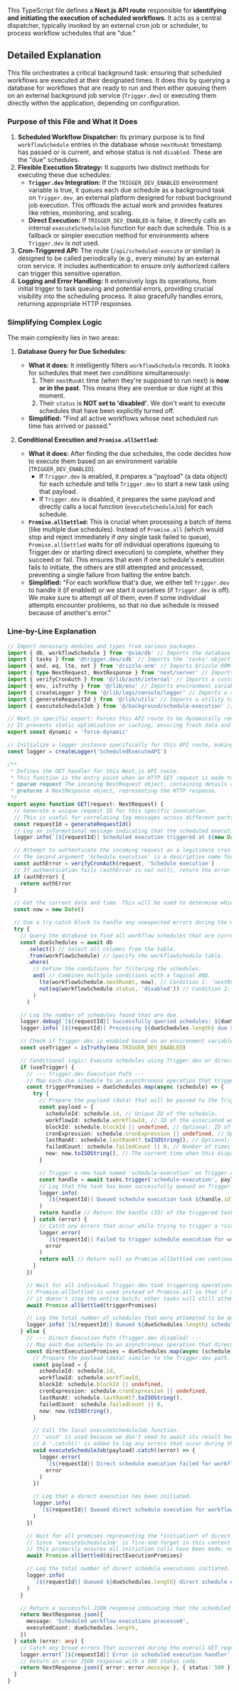 This TypeScript file defines a **Next.js API route** responsible for **identifying and initiating the execution of scheduled workflows**. It acts as a central dispatcher, typically invoked by an external cron job or scheduler, to process workflow schedules that are "due."

## Detailed Explanation

This file orchestrates a critical background task: ensuring that scheduled workflows are executed at their designated times. It does this by querying a database for workflows that are ready to run and then either queuing them on an external background job service (`Trigger.dev`) or executing them directly within the application, depending on configuration.

### Purpose of this File and What it Does

1.  **Scheduled Workflow Dispatcher:** Its primary purpose is to find `workflowSchedule` entries in the database whose `nextRunAt` timestamp has passed or is current, and whose status is not `disabled`. These are the "due" schedules.
2.  **Flexible Execution Strategy:** It supports two distinct methods for executing these due schedules:
    *   **`Trigger.dev` Integration:** If the `TRIGGER_DEV_ENABLED` environment variable is true, it queues each due schedule as a background task on `Trigger.dev`, an external platform designed for robust background job execution. This offloads the actual work and provides features like retries, monitoring, and scaling.
    *   **Direct Execution:** If `TRIGGER_DEV_ENABLED` is false, it directly calls an internal `executeScheduleJob` function for each due schedule. This is a fallback or simpler execution method for environments where `Trigger.dev` is not used.
3.  **Cron-Triggered API:** The route (`/api/scheduled-execute` or similar) is designed to be called periodically (e.g., every minute) by an external cron service. It includes authentication to ensure only authorized callers can trigger this sensitive operation.
4.  **Logging and Error Handling:** It extensively logs its operations, from initial trigger to task queuing and potential errors, providing crucial visibility into the scheduling process. It also gracefully handles errors, returning appropriate HTTP responses.

### Simplifying Complex Logic

The main complexity lies in two areas:

1.  **Database Query for Due Schedules:**
    *   **What it does:** It intelligently filters `workflowSchedule` records. It looks for schedules that meet *two conditions* simultaneously:
        1.  Their `nextRunAt` time (when they're supposed to run next) is **now or in the past**. This means they are overdue or due right at this moment.
        2.  Their `status` is **NOT set to 'disabled'**. We don't want to execute schedules that have been explicitly turned off.
    *   **Simplified:** "Find all active workflows whose next scheduled run time has arrived or passed."

2.  **Conditional Execution and `Promise.allSettled`:**
    *   **What it does:** After finding the due schedules, the code decides *how* to execute them based on an environment variable (`TRIGGER_DEV_ENABLED`).
        *   If `Trigger.dev` is enabled, it prepares a "payload" (a data object) for each schedule and tells `Trigger.dev` to start a new task using that payload.
        *   If `Trigger.dev` is disabled, it prepares the same payload and directly calls a local function (`executeScheduleJob`) for each schedule.
    *   **`Promise.allSettled`:** This is crucial when processing a batch of items (like multiple due schedules). Instead of `Promise.all` (which would stop and reject immediately if *any* single task failed to queue), `Promise.allSettled` waits for *all* individual operations (queuing to Trigger.dev or starting direct execution) to complete, whether they succeed or fail. This ensures that even if one schedule's execution fails to initiate, the others are still attempted and processed, preventing a single failure from halting the entire batch.
    *   **Simplified:** "For each workflow that's due, we either tell `Trigger.dev` to handle it (if enabled) or we start it ourselves (if `Trigger.dev` is off). We make sure to attempt *all* of them, even if some individual attempts encounter problems, so that no due schedule is missed because of another's error."

### Line-by-Line Explanation

```typescript
// Import necessary modules and types from various packages.
import { db, workflowSchedule } from '@sim/db' // Imports the database instance (db) and the schema definition for workflow schedules (workflowSchedule) from a custom database package.
import { tasks } from '@trigger.dev/sdk' // Imports the 'tasks' object from the Trigger.dev SDK, used for interacting with the Trigger.dev platform.
import { and, eq, lte, not } from 'drizzle-orm' // Imports Drizzle ORM functions for building database queries: 'and' (logical AND), 'eq' (equality), 'lte' (less than or equal), 'not' (logical NOT).
import { type NextRequest, NextResponse } from 'next/server' // Imports Next.js types for handling HTTP requests (NextRequest) and responses (NextResponse) in API routes.
import { verifyCronAuth } from '@/lib/auth/internal' // Imports a custom utility function for authenticating cron-triggered requests.
import { env, isTruthy } from '@/lib/env' // Imports environment variable utilities: 'env' for accessing variables and 'isTruthy' for checking boolean-like values.
import { createLogger } from '@/lib/logs/console/logger' // Imports a custom logger creation function.
import { generateRequestId } from '@/lib/utils' // Imports a utility to generate unique request IDs for logging and tracing.
import { executeScheduleJob } from '@/background/schedule-execution' // Imports the function responsible for directly executing a scheduled job when Trigger.dev is not used.

// Next.js specific export: Forces this API route to be dynamically rendered on each request.
// It prevents static optimization or caching, ensuring fresh data and execution every time it's called.
export const dynamic = 'force-dynamic'

// Initialize a logger instance specifically for this API route, making logs easily identifiable.
const logger = createLogger('ScheduledExecuteAPI')

/**
 * Defines the GET handler for this Next.js API route.
 * This function is the entry point when an HTTP GET request is made to this route.
 * @param request The incoming NextRequest object, containing details about the HTTP request.
 * @returns A NextResponse object, representing the HTTP response.
 */
export async function GET(request: NextRequest) {
  // Generate a unique request ID for this specific invocation.
  // This is useful for correlating log messages across different parts of the execution flow.
  const requestId = generateRequestId()
  // Log an informational message indicating that the scheduled execution process has started.
  logger.info(`[${requestId}] Scheduled execution triggered at ${new Date().toISOString()}`)

  // Attempt to authenticate the incoming request as a legitimate cron job.
  // The second argument 'Schedule execution' is a descriptive name for the operation being authenticated.
  const authError = verifyCronAuth(request, 'Schedule execution')
  // If authentication fails (authError is not null), return the error response immediately.
  if (authError) {
    return authError
  }

  // Get the current date and time. This will be used to determine which schedules are 'due'.
  const now = new Date()

  // Use a try-catch block to handle any unexpected errors during the main execution flow.
  try {
    // Query the database to find all workflow schedules that are currently due for execution.
    const dueSchedules = await db
      .select() // Select all columns from the table.
      .from(workflowSchedule) // Specify the workflowSchedule table.
      .where(
        // Define the conditions for filtering the schedules.
        and( // Combines multiple conditions with a logical AND.
          lte(workflowSchedule.nextRunAt, now), // Condition 1: 'nextRunAt' must be less than or equal to 'now' (meaning it's past or present).
          not(eq(workflowSchedule.status, 'disabled')) // Condition 2: The schedule's status must NOT be 'disabled'.
        )
      )

    // Log the number of schedules found that are due.
    logger.debug(`[${requestId}] Successfully queried schedules: ${dueSchedules.length} found`)
    logger.info(`[${requestId}] Processing ${dueSchedules.length} due scheduled workflows`)

    // Check if Trigger.dev is enabled based on an environment variable.
    const useTrigger = isTruthy(env.TRIGGER_DEV_ENABLED)

    // Conditional logic: Execute schedules using Trigger.dev or directly.
    if (useTrigger) {
      // --- Trigger.dev Execution Path ---
      // Map each due schedule to an asynchronous operation that triggers a Trigger.dev task.
      const triggerPromises = dueSchedules.map(async (schedule) => {
        try {
          // Prepare the payload (data) that will be passed to the Trigger.dev task.
          const payload = {
            scheduleId: schedule.id, // Unique ID of the schedule.
            workflowId: schedule.workflowId, // ID of the associated workflow.
            blockId: schedule.blockId || undefined, // Optional: ID of a specific block within the workflow.
            cronExpression: schedule.cronExpression || undefined, // Optional: The cron expression used for scheduling.
            lastRanAt: schedule.lastRanAt?.toISOString(), // Optional: Last run time, formatted as ISO string.
            failedCount: schedule.failedCount || 0, // Number of times this schedule has previously failed.
            now: now.toISOString(), // The current time when this dispatch occurred.
          }

          // Trigger a new task named 'schedule-execution' on Trigger.dev with the prepared payload.
          const handle = await tasks.trigger('schedule-execution', payload)
          // Log that the task has been successfully queued on Trigger.dev.
          logger.info(
            `[${requestId}] Queued schedule execution task ${handle.id} for workflow ${schedule.workflowId}`
          )
          return handle // Return the handle (ID) of the triggered task.
        } catch (error) {
          // Catch any errors that occur while trying to trigger a *single* Trigger.dev task.
          logger.error(
            `[${requestId}] Failed to trigger schedule execution for workflow ${schedule.workflowId}`,
            error
          )
          return null // Return null so Promise.allSettled can continue processing other tasks.
        }
      })

      // Wait for all individual Trigger.dev task triggering operations to complete.
      // Promise.allSettled is used instead of Promise.all so that if one task fails to queue,
      // it doesn't stop the entire batch; other tasks will still attempt to queue.
      await Promise.allSettled(triggerPromises)

      // Log the total number of schedules that were attempted to be queued on Trigger.dev.
      logger.info(`[${requestId}] Queued ${dueSchedules.length} schedule executions to Trigger.dev`)
    } else {
      // --- Direct Execution Path (Trigger.dev disabled) ---
      // Map each due schedule to an asynchronous operation that directly executes the job.
      const directExecutionPromises = dueSchedules.map(async (schedule) => {
        // Prepare the payload (data) similar to the Trigger.dev path.
        const payload = {
          scheduleId: schedule.id,
          workflowId: schedule.workflowId,
          blockId: schedule.blockId || undefined,
          cronExpression: schedule.cronExpression || undefined,
          lastRanAt: schedule.lastRanAt?.toISOString(),
          failedCount: schedule.failedCount || 0,
          now: now.toISOString(),
        }

        // Call the local executeScheduleJob function.
        // 'void' is used because we don't need to await its result here; it's fire-and-forget for this dispatcher.
        // A '.catch()' is added to log any errors that occur during the direct execution itself.
        void executeScheduleJob(payload).catch((error) => {
          logger.error(
            `[${requestId}] Direct schedule execution failed for workflow ${schedule.workflowId}`,
            error
          )
        })

        // Log that a direct execution has been initiated.
        logger.info(
          `[${requestId}] Queued direct schedule execution for workflow ${schedule.workflowId} (Trigger.dev disabled)`
        )
      })

      // Wait for all promises representing the *initiation* of direct executions to settle.
      // Since 'executeScheduleJob' is fire-and-forget in this context (due to 'void'),
      // this primarily ensures all initiation calls have been made, not necessarily that the jobs are finished.
      await Promise.allSettled(directExecutionPromises)

      // Log the total number of direct schedule executions initiated.
      logger.info(
        `[${requestId}] Queued ${dueSchedules.length} direct schedule executions (Trigger.dev disabled)`
      )
    }

    // Return a successful JSON response indicating that the scheduled workflows were processed.
    return NextResponse.json({
      message: 'Scheduled workflow executions processed',
      executedCount: dueSchedules.length,
    })
  } catch (error: any) {
    // Catch any broad errors that occurred during the overall GET request processing.
    logger.error(`[${requestId}] Error in scheduled execution handler`, error)
    // Return an error JSON response with a 500 status code.
    return NextResponse.json({ error: error.message }, { status: 500 })
  }
}
```